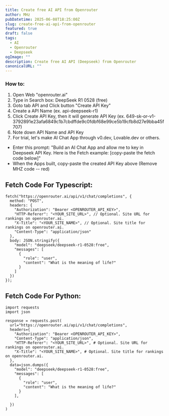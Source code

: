```yaml
---
title: Create free AI API from Openrouter
author: MHz
pubDatetime: 2025-06-08T18:25:00Z
slug: create-free-ai-api-from-openrouter
featured: true
draft: false
tags:
  - AI
  - Openrouter
  - Deepseek
ogImage: ""
description: Create free AI API (Deepseek) from Openrouter
canonicalURL: ""
---
```


### How to:

1. Open Web "openrouter.ai"
2. Type in Search box: DeepSeek R1 0528 (free)
3. Goto tab API and Click button "Create API Key"
4. Create a API Name (ex. api-deepseek-r1)
5. Click Create API Key, then it will generate API Key (ex. 649-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)
6. Note down API Name and API Key
7. For trial, let's make AI Chat App through v0.dev, Lovable.dev or others.
- Enter this prompt: "Build an AI Chat App and allow me to key in Deepseek API Key. Here is the Fetch example: [copy-paste the fetch code below]"
- When the Apps built, copy-paste the created API Key above (Remove MHZ code -- red)

## Fetch Code For Typescript:
```
fetch("https://openrouter.ai/api/v1/chat/completions", {
  method: "POST",
  headers: {
    "Authorization": "Bearer <OPENROUTER_API_KEY>",
    "HTTP-Referer": "<YOUR_SITE_URL>", // Optional. Site URL for rankings on openrouter.ai.
    "X-Title": "<YOUR_SITE_NAME>", // Optional. Site title for rankings on openrouter.ai.
    "Content-Type": "application/json"
  },
  body: JSON.stringify({
    "model": "deepseek/deepseek-r1-0528:free",
    "messages": [
      {
        "role": "user",
        "content": "What is the meaning of life?"
      }
    ]
  })
});
``` 
## Fetch Code For Python:
```
import requests
import json

response = requests.post(
  url="https://openrouter.ai/api/v1/chat/completions",
  headers={
    "Authorization": "Bearer <OPENROUTER_API_KEY>",
    "Content-Type": "application/json",
    "HTTP-Referer": "<YOUR_SITE_URL>", # Optional. Site URL for rankings on openrouter.ai.
    "X-Title": "<YOUR_SITE_NAME>", # Optional. Site title for rankings on openrouter.ai.
  },
  data=json.dumps({
    "model": "deepseek/deepseek-r1-0528:free",
    "messages": [
      {
        "role": "user",
        "content": "What is the meaning of life?"
      }
    ],
    
  })
)
``` 